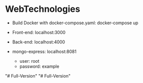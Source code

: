 # WebTechnologies
 - Build Docker with docker-compose.yaml: docker-compose up

 - Front-end: localhost:3000
 - Back-end: localhost:4000
 - mongo-express: localhost:8081
    + user: root
    + password: example
    
"# Full-Version" 
"# Full-Version" 